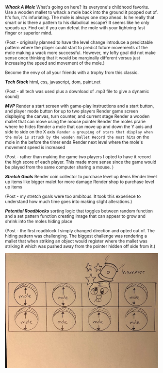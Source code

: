 *****Whack A Mole*****
What's going on here?
Its everyone's childhood favorite. Use a wooden mallet to whack a mole back into the ground it popped out of. It's fun, it's infuriating.  The mole is always one step ahead. Is he really that smart or is there a pattern to his diabolical escape?  It seems like he only speads up. Find out if you can defeat the mole with your lightning fast finger or superior mind. 

(Post - originally planned to have the level change introduce a predictable pattern where the player could start to predict future movements of the mole making a wack more successful. However, my lofty goal did not make sense once thinking that it would be marginally different versus just increasing the speed and movement of the mole.)

Become the envy of all your friends with a trophy from this classic.

*****Tech Stack*****
html, css, javascript, dom, paint.net

(Post - all tech was used plus a download of .mp3 file to give a dynamic sound)

*****MVP*****
Render a start screen with game-play instructions and a start button, and player mode button for up to two players
Render game screen displaying the canvas, turn counter, and current stage
Render a wooden mallet that can move using the mouse pointer
Render the moles prarie where he hides 
Render a mole that can move up and down the Y axis and side to side on the X axis`
Render a grouping of stars that display when the mole is struck by the wooden mallet
Record the most hits` on the mole in the before the timer ends 
Render next level where the mole's movement speed is increased

(Post - rather than making the game two players I opted to have it record the high score of each player.  This made more sense since the game would be played from the same computer sharing a mouse.  )

*****Stretch Goals*****
Render coin collector to purchase level up items
Render level up items like bigger malet for more damage
Render shop to purchase level up items

(Post - my stretch goals were too ambitous. It took this experiece to understand how much time goes into making slight alterations.)

*****Potential Roadblocks*****
sorting logic that toggles between random function and a set pattern function
creating image that can appear to grow and shrink into the moles hiding place

(Post - the first roadblock I simply changed direction and opted out of. The hiding pattern was challenging.  The biggest challenge was rendering a mallet that when striking an object would register where the mallet was striking it which was pushed away from the pointer hidden off side from it.)

![](2022-02-04-10-19-54.png)